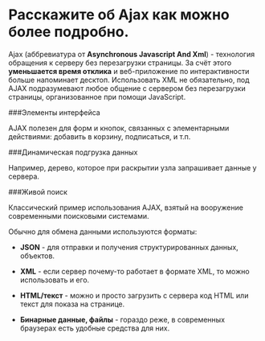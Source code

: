Расскажите об Ajax как можно более подробно.
=====================

Ajax (аббревиатура от **Asynchronous Javascript And Xml**) - технология обращения к серверу без перезагрузки страницы.
За счёт этого **уменьшается время отклика** и веб-приложение по интерактивности больше напоминает десктоп.
Использовать XML не обязательно, под AJAX подразумевают любое общение с сервером без перезагрузки страницы, организованное при помощи JavaScript.

###Элементы интерфейса

AJAX полезен для форм и кнопок, связанных с элементарными действиями: добавить в корзину, подписаться, и т.п.

###Динамическая подгрузка данных

Например, дерево, которое при раскрытии узла запрашивает данные у сервера.

###Живой поиск

Классический пример использования AJAX, взятый на вооружение современными поисковыми системами.

Обычно для обмена данными используются форматы:

* **JSON** - для отправки и получения структурированных данных, объектов.

* **XML** - если сервер почему-то работает в формате XML, то можно использовать и его.

* **HTML/текст** - можно и просто загрузить с сервера код HTML или текст для показа на странице.

* **Бинарные данные, файлы** - гораздо реже, в современных браузерах есть удобные средства для них.
